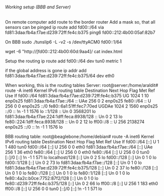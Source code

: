 ###### Working setup (BBB and Server) ######
On remote computer add route to the border router
Add a mask so, that all sensors can be pinged
ip route add fd00::/64 via fd81:3daa:fb4a:f7ae:d239:72ff:fe4c:b375
ping6 fd00::212:4b00:05af:82b7


On BBB
sudo ./tunslip6 -L -v2 -s /dev/ttyACM0 fd00::1/64

wget -6 "http://[fd00::212:4b00:60d:9aa4]/
cat index.html

Setup the routing 
ip route add fd00::/64 dev tun0 metric 1

if the global address is gone
ip addr add fd81:3daa:fb4a:f7ae:d239:72ff:fe4c:b375/64 dev eth0


When working, this is the routing tables
Server:
root@server:/home/araldit# route -A inet6
Kernel IPv6 routing table
Destination                    Next Hop                   Flag Met Ref Use If
fd00::/64                      fd81:3daa:fb4a:f7ae:d239:72ff:fe4c:b375 UG   1024 1    10 enp0s25
fd81:3daa:fb4a:f7ae::/64       ::                         UAe  256 0     2 enp0s25
fe80::/64                      ::                         U    256 0     0 enp0s25
::/0                           fe80::6a1:51ff:fec7:70ed   UGDAe 1024 2  1560 enp0s25
::/0                           ::                         !n   -1  1  1576 lo
::1/128                        ::                         Un   0   3568201 lo
fd81:3daa:fb4a:f7ae:224:1dff:feca:8938/128 ::                         Un   0   2    13 lo
fe80::224:1dff:feca:8938/128   ::                         Un   0   2    12 lo
ff00::/8                       ::                         U    256 2138274 enp0s25
::/0                           ::                         !n   -1  1  1576 lo


BBB routing table:
root@beaglebone:/home/debian# route -A inet6
Kernel IPv6 routing table
Destination                    Next Hop                   Flag Met Ref Use If
fd00::/64                      [::]                       U    1   1   480 tun0
fd00::/64                      [::]                       U    256 0     0 eth0
fd81:3daa:fb4a:f7ae::/64       [::]                       UAe  256 1    36 eth0
fe80::/64                      [::]                       U    256 0     0 eth0
fe80::/64                      [::]                       U    256 0     0 tun0
[::]/0                         [::]                       !n   -1  1   571 lo
localhost/128                  [::]                       Un   0   2     5 lo
fd00::/128                     [::]                       Un   0   1     0 lo
fd00::1/128                    [::]                       Un   0   2    73 lo
fd81:3daa:fb4a:f7ae::/128      [::]                       Un   0   1     0 lo
fd81:3daa:fb4a:f7ae:d239:72ff:fe4c:b375/128 [::]                       Un   0   2    37 lo
fe80::/128                     [::]                       Un   0   1     0 lo
fe80::/128                     [::]                       Un   0   1     0 lo
fe80::1/128                    [::]                       Un   0   1     0 lo
fe80::4a2c:b0ce:7752:87f2/128  [::]                       Un   0   1     0 lo
fe80::d239:72ff:fe4c:b375/128  [::]                       Un   0   2    66 lo
ff00::/8                       [::]                       U    256 1   183 eth0
ff00::/8                       [::]                       U    256 0     0 tun0
[::]/0                         [::]                       !n   -1  1   571 lo


